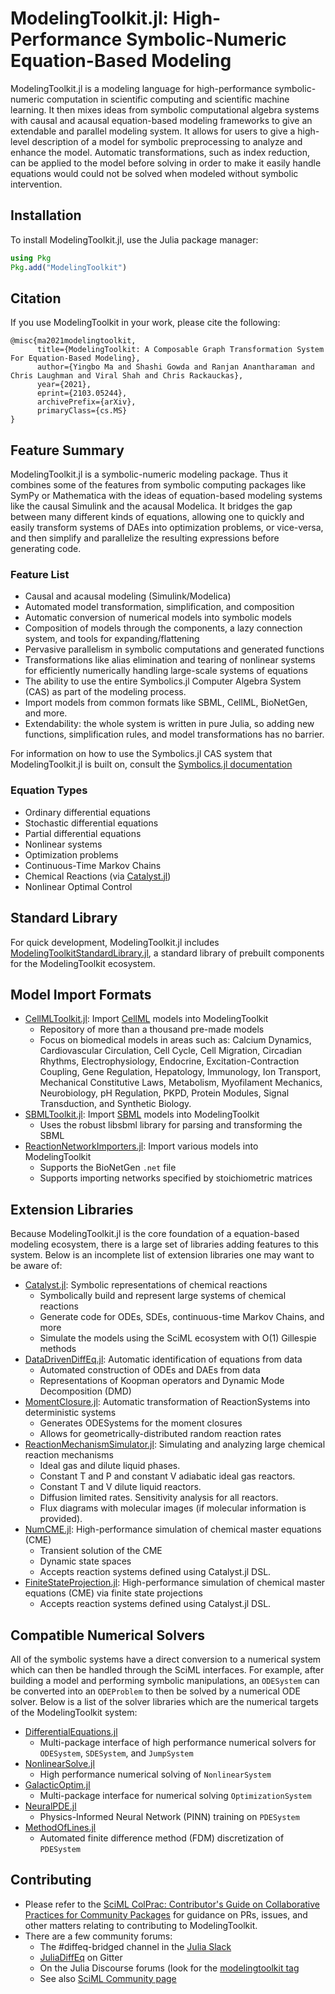 # ModelingToolkit.jl: High-Performance Symbolic-Numeric Equation-Based Modeling

ModelingToolkit.jl is a modeling language for high-performance
symbolic-numeric computation in scientific computing and scientific machine learning.
It then mixes ideas from symbolic computational algebra systems with
causal and acausal equation-based modeling frameworks to give an extendable and
parallel modeling system. It allows for users to give a high-level description of
a model for symbolic preprocessing to analyze and enhance the model. Automatic
transformations, such as index reduction, can be applied to the model before
solving in order to make it easily handle equations would could not be solved
when modeled without symbolic intervention.

## Installation

To install ModelingToolkit.jl, use the Julia package manager:

```julia
using Pkg
Pkg.add("ModelingToolkit")
```

## Citation

If you use ModelingToolkit in your work, please cite the following:

```
@misc{ma2021modelingtoolkit,
      title={ModelingToolkit: A Composable Graph Transformation System For Equation-Based Modeling},
      author={Yingbo Ma and Shashi Gowda and Ranjan Anantharaman and Chris Laughman and Viral Shah and Chris Rackauckas},
      year={2021},
      eprint={2103.05244},
      archivePrefix={arXiv},
      primaryClass={cs.MS}
}
```

## Feature Summary

ModelingToolkit.jl is a symbolic-numeric modeling package. Thus it combines some
of the features from symbolic computing packages like SymPy or Mathematica with
the ideas of equation-based modeling systems like the causal Simulink and the
acausal Modelica. It bridges the gap between many different kinds of equations,
allowing one to quickly and easily transform systems of DAEs into optimization
problems, or vice-versa, and then simplify and parallelize the resulting expressions
before generating code.

### Feature List

- Causal and acausal modeling (Simulink/Modelica)
- Automated model transformation, simplification, and composition
- Automatic conversion of numerical models into symbolic models
- Composition of models through the components, a lazy connection system, and
  tools for expanding/flattening
- Pervasive parallelism in symbolic computations and generated functions
- Transformations like alias elimination and tearing of nonlinear systems for
  efficiently numerically handling large-scale systems of equations
- The ability to use the entire Symbolics.jl Computer Algebra System (CAS) as
  part of the modeling process.
- Import models from common formats like SBML, CellML, BioNetGen, and more.
- Extendability: the whole system is written in pure Julia, so adding new
  functions, simplification rules, and model transformations has no barrier.

For information on how to use the Symbolics.jl CAS system that ModelingToolkit.jl
is built on, consult the
[Symbolics.jl documentation](https://github.com/JuliaSymbolics/Symbolics.jl)

### Equation Types

- Ordinary differential equations
- Stochastic differential equations
- Partial differential equations
- Nonlinear systems
- Optimization problems
- Continuous-Time Markov Chains
- Chemical Reactions (via [Catalyst.jl](https://github.com/SciML/Catalyst.jl))
- Nonlinear Optimal Control

## Standard Library

For quick development, ModelingToolkit.jl includes 
[ModelingToolkitStandardLibrary.jl](https://github.com/SciML/ModelingToolkitStandardLibrary.jl),
a standard library of prebuilt components for the ModelingToolkit ecosystem.

## Model Import Formats

- [CellMLToolkit.jl](https://github.com/SciML/CellMLToolkit.jl): Import [CellML](https://www.cellml.org/) models into ModelingToolkit
    - Repository of more than a thousand pre-made models
    - Focus on biomedical models in areas such as: Calcium Dynamics,
      Cardiovascular Circulation, Cell Cycle, Cell Migration, Circadian Rhythms,
      Electrophysiology, Endocrine, Excitation-Contraction Coupling, Gene Regulation,
      Hepatology, Immunology, Ion Transport, Mechanical Constitutive Laws,
      Metabolism, Myofilament Mechanics, Neurobiology, pH Regulation, PKPD,
      Protein Modules, Signal Transduction, and Synthetic Biology.
- [SBMLToolkit.jl](https://github.com/SciML/SBMLToolkit.jl): Import [SBML](http://sbml.org/Main_Page) models into ModelingToolkit
    - Uses the robust libsbml library for parsing and transforming the SBML
- [ReactionNetworkImporters.jl](https://github.com/SciML/ReactionNetworkImporters.jl): Import various models into ModelingToolkit
    - Supports the BioNetGen `.net` file
    - Supports importing networks specified by stoichiometric matrices

## Extension Libraries

Because ModelingToolkit.jl is the core foundation of a equation-based modeling
ecosystem, there is a large set of libraries adding features to this system.
Below is an incomplete list of extension libraries one may want to be aware of:

- [Catalyst.jl](https://github.com/SciML/Catalyst.jl): Symbolic representations
  of chemical reactions
    - Symbolically build and represent large systems of chemical reactions
    - Generate code for ODEs, SDEs, continuous-time Markov Chains, and more
    - Simulate the models using the SciML ecosystem with O(1) Gillespie methods
- [DataDrivenDiffEq.jl](https://github.com/SciML/DataDrivenDiffEq.jl): Automatic
  identification of equations from data
    - Automated construction of ODEs and DAEs from data
    - Representations of Koopman operators and Dynamic Mode Decomposition (DMD)
- [MomentClosure.jl](https://github.com/augustinas1/MomentClosure.jl): Automatic
  transformation of ReactionSystems into deterministic systems
    - Generates ODESystems for the moment closures
    - Allows for geometrically-distributed random reaction rates
- [ReactionMechanismSimulator.jl](https://github.com/ReactionMechanismGenerator/ReactionMechanismSimulator.jl):
  Simulating and analyzing large chemical reaction mechanisms
    - Ideal gas and dilute liquid phases.
    - Constant T and P and constant V adiabatic ideal gas reactors.
    - Constant T and V dilute liquid reactors.
    - Diffusion limited rates. Sensitivity analysis for all reactors.
    - Flux diagrams with molecular images (if molecular information is provided).
- [NumCME.jl](https://github.com/voduchuy/NumCME.jl): High-performance simulation of chemical master equations (CME)
    - Transient solution of the CME
    - Dynamic state spaces
    - Accepts reaction systems defined using Catalyst.jl DSL.
- [FiniteStateProjection.jl](https://github.com/kaandocal/FiniteStateProjection.jl): High-performance simulation of 
  chemical master equations (CME) via finite state projections
    - Accepts reaction systems defined using Catalyst.jl DSL.

## Compatible Numerical Solvers

All of the symbolic systems have a direct conversion to a numerical system which
can then be handled through the SciML interfaces. For example, after building a
model and performing symbolic manipulations, an `ODESystem` can be converted into
an `ODEProblem` to then be solved by a numerical ODE solver. Below is a list of
the solver libraries which are the numerical targets of the ModelingToolkit
system:

- [DifferentialEquations.jl](https://diffeq.sciml.ai/stable/)
    - Multi-package interface of high performance numerical solvers for `ODESystem`,
      `SDESystem`, and `JumpSystem`
- [NonlinearSolve.jl](https://github.com/JuliaComputing/NonlinearSolve.jl)
    - High performance numerical solving of `NonlinearSystem`
- [GalacticOptim.jl](https://github.com/SciML/GalacticOptim.jl)
    - Multi-package interface for numerical solving `OptimizationSystem`
- [NeuralPDE.jl](https://github.com/SciML/NeuralPDE.jl)
    - Physics-Informed Neural Network (PINN) training on `PDESystem`
- [MethodOfLines.jl](https://github.com/SciML/MethodOfLines.jl)
    - Automated finite difference method (FDM) discretization of `PDESystem`

## Contributing

- Please refer to the
  [SciML ColPrac: Contributor's Guide on Collaborative Practices for Community Packages](https://github.com/SciML/ColPrac/blob/master/README.md)
  for guidance on PRs, issues, and other matters relating to contributing to ModelingToolkit.
- There are a few community forums:
    - The #diffeq-bridged channel in the [Julia Slack](https://julialang.org/slack/)
    - [JuliaDiffEq](https://gitter.im/JuliaDiffEq/Lobby) on Gitter
    - On the Julia Discourse forums (look for the [modelingtoolkit tag](https://discourse.julialang.org/tag/modelingtoolkit)
    - See also [SciML Community page](https://sciml.ai/community/)

